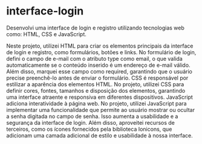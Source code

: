 # interface-login
Desenvolvi uma interface de login e registro  utilizando tecnologias web como: HTML, CSS e JavaScript.

Neste projeto, utilizei HTML para criar os elementos principais da interface de login e registro, como formulários, botões e links. No formulário de login, defini o campo de e-mail com o atributo type como email, o que valida automaticamente se o conteúdo inserido é um endereço de e-mail válido. Além disso, marquei esse campo como required, garantindo que o usuário precise preenchê-lo antes de enviar o formulário.
CSS é responsável por estilizar a aparência dos elementos HTML. No projeto, utilizei CSS para definir cores, fontes, tamanhos e disposição dos elementos, garantindo uma interface atraente e responsiva em diferentes dispositivos. JavaScript adiciona interatividade à página web. No projeto, utilizei JavaScript para implementar uma funcionalidade que permite ao usuário mostrar ou ocultar a senha digitada no campo de senha. Isso aumenta a usabilidade e a segurança da interface de login.
Além disso, aproveitei recursos de terceiros, como os ícones fornecidos pela biblioteca Ionicons, que adicionam uma camada adicional de estilo e usabilidade à nossa interface.








